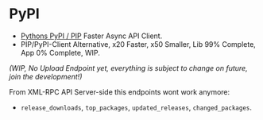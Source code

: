 # PyPI

- [Pythons PyPI / PIP](https://pypi.org) Faster Async API Client.
- PIP/PyPI-Client Alternative, x20 Faster, x50 Smaller, Lib 99% Complete, App 0% Complete, WIP.

*(WIP, No Upload Endpoint yet, everything is subject to change on future, join the development!)*


From XML-RPC API Server-side this endpoints wont work anymore:

- `release_downloads`, `top_packages`, `updated_releases`, `changed_packages`.

<!--
  https://chriswarrick.com/blog/2018/07/17/pipenv-promises-a-lot-delivers-very-little/
  https://github.com/ofek/hatch
  https://github.com/sdispater/poetry
-->
